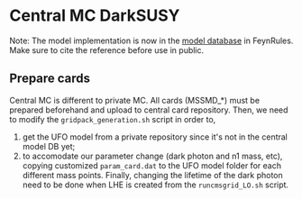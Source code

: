 # Central MC DarkSUSY 
Note: The model implementation is now in the [model database](https://feynrules.irmp.ucl.ac.be/wiki/MSSMD) in FeynRules. Make sure to cite the reference before use in public.

## Prepare cards
Central MC is different to private MC. 
All cards (MSSMD_\*) must be prepared beforehand and upload to central card repository. 
Then, we need to modify the `gridpack_generation.sh` script in order to, 
1) get the UFO model from a private repository since it's not in the central model DB yet; 
2) to accomodate our parameter change (dark photon and n1 mass, etc), copying customized `param_card.dat` to the UFO model folder for each different mass points. 
Finally, changing the lifetime of the dark photon need to be done when LHE is created from the `runcmsgrid_LO.sh` script.
